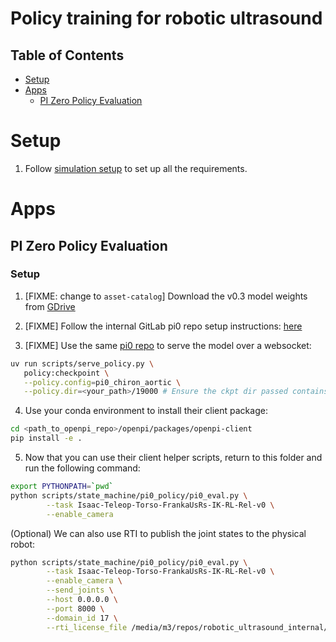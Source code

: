 # Policy training for robotic ultrasound

## Table of Contents
- [Setup](#setup)
- [Apps](#apps)
  - [PI Zero Policy Evaluation](#pi-zero-policy-evaluation)

# Setup

1. Follow [simulation setup](../README.md) to set up all the requirements.

# Apps

## PI Zero Policy Evaluation

### Setup

1. [FIXME: change to `asset-catalog`] Download the v0.3 model weights from [GDrive](https://drive.google.com/drive/folders/1sL4GAETSMbxxcefsTsOkX7wXkTsbDqhW?usp=sharing)

2. [FIXME] Follow the internal GitLab pi0 repo setup instructions: [here](https://gitlab-master.nvidia.com/nigeln/openpi_zero#installation)

3. [FIXME] Use the same [pi0 repo](https://gitlab-master.nvidia.com/nigeln/openpi_zero#3-spinning-up-a-policy-server-and-running-inference) to serve the model over a websocket:
```sh
uv run scripts/serve_policy.py \
   policy:checkpoint \
   --policy.config=pi0_chiron_aortic \
   --policy.dir=<your_path>/19000 # Ensure the ckpt dir passed contains the ./params folder

```
4. Use your conda environment to install their client package:
```sh
cd <path_to_openpi_repo>/openpi/packages/openpi-client
pip install -e .
```
5. Now that you can use their client helper scripts, return to this folder and run the following command:
```sh
export PYTHONPATH=`pwd`
python scripts/state_machine/pi0_policy/pi0_eval.py \
        --task Isaac-Teleop-Torso-FrankaUsRs-IK-RL-Rel-v0 \
        --enable_camera
```
(Optional) We can also use RTI to publish the joint states to the physical robot:
```sh
python scripts/state_machine/pi0_policy/pi0_eval.py \
        --task Isaac-Teleop-Torso-FrankaUsRs-IK-RL-Rel-v0 \
        --enable_camera \
        --send_joints \
        --host 0.0.0.0 \
        --port 8000 \
        --domain_id 17 \
        --rti_license_file /media/m3/repos/robotic_ultrasound_internal/rti_license.dat
```
